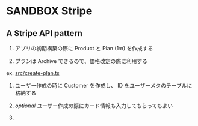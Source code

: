 # SANDBOX Stripe

## A Stripe API pattern

1. アプリの初期構築の際に Product と Plan (1:n) を作成する

1. プランは Archive できるので、価格改定の際に利用する

ex. [src/create-plan.ts](./src/create-plan.ts)

1. ユーザー作成の時に Customer を作成し、 ID をユーザーメタのテーブルに格納する

1. _optional_ ユーザー作成の際にカード情報も入力してもらってもよい

1.
